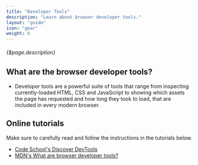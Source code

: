 ```yaml
---
title: "Developer Tools"
description: "Learn about browser developer tools."
layout: "guide"
icon: "gear"
weight: 6
---
```


###### {$page.description}

<article id="1">

## What are the browser developer tools?

* Developer tools are a powerful suite of tools that range from inspecting currently-loaded HTML, CSS and JavaScript to showing which assets the page has requested and how long they took to load, that are included in every modern browser.

</article>

<article id="2">

## Online tutorials

Make sure to carefully read and follow the instructions in the tutorials below.

* [Code School's Discover DevTools](https://www.codeschool.com/courses/discover-devtools)
* [MDN's What are browser developer tools?](https://developer.mozilla.org/en-US/docs/Learn/Common_questions/What_are_browser_developer_tools)

</article>